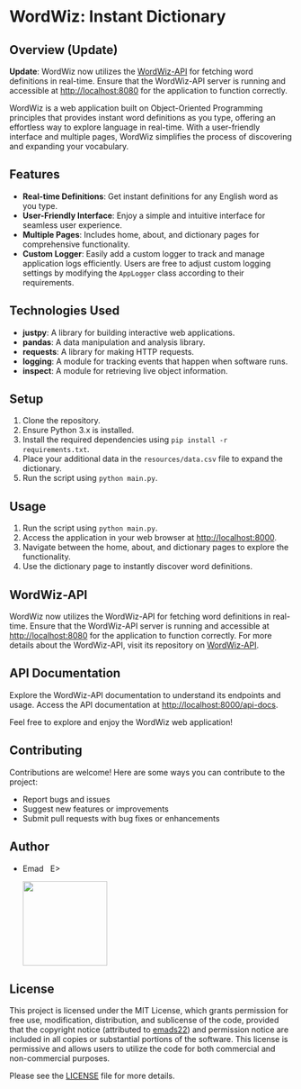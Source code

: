# WordWiz: Instant Dictionary

## Overview (Update)
**Update**: WordWiz now utilizes the [WordWiz-API](https://github.com/emads22/wordwiz-api) for fetching word definitions in real-time. Ensure that the WordWiz-API server is running and accessible at [http://localhost:8080](http://localhost:8080) for the application to function correctly.


WordWiz is a web application built on Object-Oriented Programming principles that provides instant word definitions as you type, offering an effortless way to explore language in real-time. With a user-friendly interface and multiple pages, WordWiz simplifies the process of discovering and expanding your vocabulary.

## Features
- **Real-time Definitions**: Get instant definitions for any English word as you type.
- **User-Friendly Interface**: Enjoy a simple and intuitive interface for seamless user experience.
- **Multiple Pages**: Includes home, about, and dictionary pages for comprehensive functionality.
- **Custom Logger**: Easily add a custom logger to track and manage application logs efficiently. Users are free to adjust custom logging settings by modifying the `AppLogger` class according to their requirements.

## Technologies Used
- **justpy**: A library for building interactive web applications.
- **pandas**: A data manipulation and analysis library.
- **requests**: A library for making HTTP requests.
- **logging**: A module for tracking events that happen when software runs.
- **inspect**: A module for retrieving live object information.

## Setup
1. Clone the repository.
2. Ensure Python 3.x is installed.
3. Install the required dependencies using `pip install -r requirements.txt`.
4. Place your additional data in the `resources/data.csv` file to expand the dictionary.
5. Run the script using `python main.py`.

## Usage
1. Run the script using `python main.py`.
2. Access the application in your web browser at [http://localhost:8000](http://localhost:8000).
3. Navigate between the home, about, and dictionary pages to explore the functionality.
4. Use the dictionary page to instantly discover word definitions.

## WordWiz-API
WordWiz now utilizes the WordWiz-API for fetching word definitions in real-time. Ensure that the WordWiz-API server is running and accessible at [http://localhost:8080](http://localhost:8080) for the application to function correctly. For more details about the WordWiz-API, visit its repository on [WordWiz-API](https://github.com/emads22/WordWiz-API.git).

## API Documentation
Explore the WordWiz-API documentation to understand its endpoints and usage. Access the API documentation at [http://localhost:8000/api-docs](http://localhost:8000/api-docs).

Feel free to explore and enjoy the WordWiz web application!

## Contributing
Contributions are welcome! Here are some ways you can contribute to the project:
- Report bugs and issues
- Suggest new features or improvements
- Submit pull requests with bug fixes or enhancements

## Author
- Emad &nbsp; E>
  
  [<img src="https://img.shields.io/badge/GitHub-Profile-blue?logo=github" width="150">](https://github.com/emads22)

## License
This project is licensed under the MIT License, which grants permission for free use, modification, distribution, and sublicense of the code, provided that the copyright notice (attributed to [emads22](https://github.com/emads22)) and permission notice are included in all copies or substantial portions of the software. This license is permissive and allows users to utilize the code for both commercial and non-commercial purposes.

Please see the [LICENSE](LICENSE) file for more details.